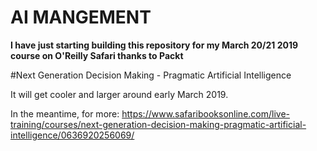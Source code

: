 # AI MANGEMENT

**I have just starting building this repository for my March 20/21 2019 course on O'Reilly Safari thanks to Packt**

#Next Generation Decision Making - Pragmatic Artificial Intelligence

It will get cooler and larger around early March 2019.

In the meantime, for more:
https://www.safaribooksonline.com/live-training/courses/next-generation-decision-making-pragmatic-artificial-intelligence/0636920256069/



